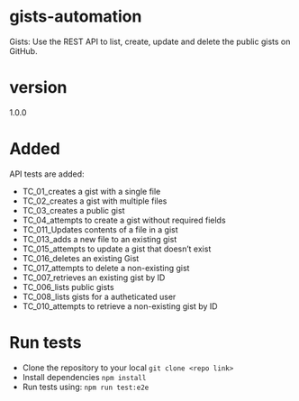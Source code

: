 # gists-automation
Gists: Use the REST API to list, create, update and delete the public gists on GitHub.
# version
1.0.0

# Added
API tests are added:
- TC_01_creates a gist with a single file
- TC_02_creates a gist with multiple files
- TC_03_creates a public gist
- TC_04_attempts to create a gist without required fields
- TC_011_Updates contents of a file in a gist
- TC_013_adds a new file to an existing gist
- TC_015_attempts to update a gist that doesn’t exist
- TC_016_deletes an existing Gist
- TC_017_attempts to delete a non-existing gist
- TC_007_retrieves an existing gist by ID
- TC_006_lists public gists
- TC_008_lists gists for a autheticated user
- TC_010_attempts to retrieve a non-existing gist by ID

# Run tests
- Clone the repository to your local
  `git clone <repo link>`
- Install dependencies
  `npm install`
- Run tests using:
  `npm run test:e2e`
